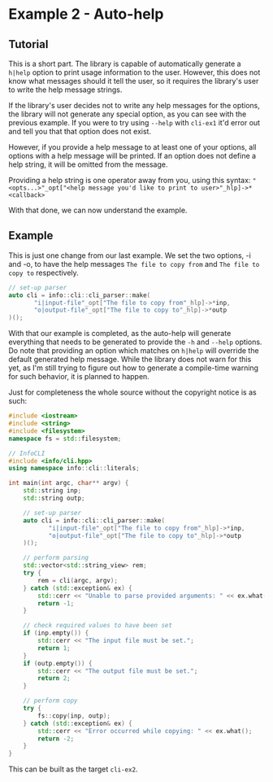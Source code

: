 # Example 2 - Auto-help

## Tutorial

This is a short part. The library is capable of automatically generate a `h|help`
option to print usage information to the user. However, this does not know what
messages should it tell the user, so it requires the library's user to write the help
message strings.

If the library's user decides not to write any help messages for the options, the
library will not generate any special option, as you can see with the previous example.
If you were to try using `--help` with `cli-ex1` it'd error out and tell you that that option
does not exist. 

However, if you provide a help message to at least one of your options,
all options with a help message will be printed. If an option does not define
a help string, it will be omitted from the message.

Providing a help string is one operator away from you, using this syntax:
`"<opts...>"_opt["<help message you'd like to print to user>"_hlp]->*<callback>`

With that done, we can now understand the example.

## Example

This is just one change from our last example. We set the two options, -i and -o, 
to have the help messages `The file to copy from` and `The file to copy to` respectively.

```c++
// set-up parser
auto cli = info::cli::cli_parser::make(
       "i|input-file"_opt["The file to copy from"_hlp]->*inp,
       "o|output-file"_opt["The file to copy to"_hlp]->*outp
)();
```

With that our example is completed, as the auto-help will generate everything 
that needs to be generated to provide the `-h` and `--help` options. 
Do note that providing an option which matches on `h|help` will override the default
generated help message.
While the library does not warn for this yet, as I'm still trying to figure out how
to generate a compile-time warning for such behavior, it is planned to happen.

Just for completeness the whole source without the copyright notice is as such:

```c++
#include <iostream>
#include <string>
#include <filesystem>
namespace fs = std::filesystem;

// InfoCLI
#include <info/cli.hpp>
using namespace info::cli::literals;

int main(int argc, char** argv) {
    std::string inp;
    std::string outp;

    // set-up parser
    auto cli = info::cli::cli_parser::make(
           "i|input-file"_opt["The file to copy from"_hlp]->*inp,
           "o|output-file"_opt["The file to copy to"_hlp]->*outp
    )();

    // perform parsing
    std::vector<std::string_view> rem;
    try {
        rem = cli(argc, argv);
    } catch (std::exception& ex) {
        std::cerr << "Unable to parse provided arguments: " << ex.what();
        return -1;
    }

    // check required values to have been set
    if (inp.empty()) {
        std::cerr << "The input file must be set.";
        return 1;
    }
    if (outp.empty()) {
        std::cerr << "The output file must be set.";
        return 2;
    }

    // perform copy
    try {
        fs::copy(inp, outp);
    } catch (std::exception& ex) {
        std::cerr << "Error occurred while copying: " << ex.what();
        return -2;
    }
}
```
 
This can be built as the target `cli-ex2`.
